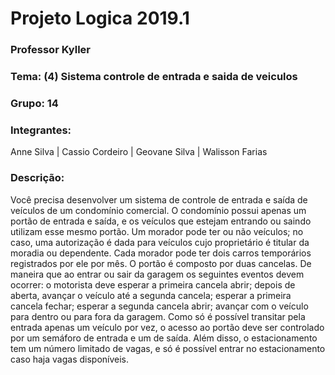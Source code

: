 # Projeto Logica 2019.1

### Professor Kyller
### Tema: (4) Sistema controle de entrada e saida de veiculos
### Grupo: 14
### Integrantes:
Anne Silva | Cassio Cordeiro | Geovane Silva | Walisson Farias

### Descrição:
Você precisa desenvolver um sistema de controle de entrada e saída de veículos de um condomínio comercial. O condomínio possui apenas um portão de entrada e saída, e os veículos que estejam entrando ou saindo utilizam esse mesmo portão. Um morador pode ter ou não veículos; no caso, uma autorização é dada para veículos cujo proprietário é titular da moradia ou dependente. Cada morador pode ter dois carros temporários registrados por ele por mês.  O portão é composto por duas cancelas. De maneira que ao entrar ou sair da garagem os seguintes eventos devem ocorrer: o motorista deve esperar a primeira cancela abrir; depois de aberta, avançar o veículo até a segunda cancela; esperar a primeira cancela fechar; esperar a segunda cancela abrir; avançar com o veículo para dentro ou para fora da garagem. Como só é possível transitar pela entrada apenas um veículo por vez, o acesso ao portão deve ser controlado por um semáforo de entrada e um de saída. Além disso, o estacionamento tem um número limitado de vagas, e só é possível entrar no estacionamento caso haja vagas disponíveis.
